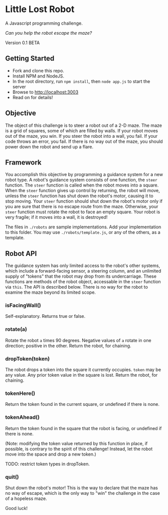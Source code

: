 # Little Lost Robot

A Javascript programming challenge.

*Can you help the robot escape the maze?*

Version 0.1 BETA

## Getting Started

- Fork and clone this repo.
- Install NPM and NodeJS.
- In the root directory, run `npm install`, then `node app.js` to start the server
- Browse to [http://localhost:3003](http://localhost:3003)
- Read on for details!

## Objective

The object of this challenge is to steer a robot out of a 2-D maze.  The maze is
a grid of squares, some of which are filled by walls.  If your robot moves out
of the maze, you win.  If you steer the robot into a wall, you fail.  If your
code throws an error, you fail.  If there is no way out of the maze, you should
power down the robot and send up a flare.

## Framework

You accomplish this objective by programming a guidance system for a new robot 
type.  A robot's guidance system consists of one function, the `steer` function. 
The `steer` function is called when the robot moves into a square.  When the
`steer` function gives up control by returning, the robot will move, unless the
`steer` function has shut down the robot's motor, causing it to stop moving. 
Your `steer` function should shut down the robot's motor only if you are sure
that there is no escape route from the maze.  Otherwise, your `steer` function
must rotate the robot to face an empty square.  Your robot is very fragile; if
it moves into a wall, it is destroyed!

The files in `./robots` are sample implementations.  Add your implementation
to this folder.  You may use `./robots/template.js`, or any of the others,
as a template.

## Robot API

The guidance system has only limited access to the robot's other systems, which 
include a forward-facing sensor, a steering column, and an unlimited supply of 
"tokens" that the robot may drop from its undercarriage.  These functions are 
methods of the robot object, accessable in the `steer` function via `this`. 
The API is described below.  There is no way for the robot to examine the maze
beyond its limited scope.

### isFacingWall()

Self-explanatory.  Returns true or false.

### rotate(a)

Rotate the robot `a` times 90 degrees.  Negative values of `a` rotate
in one direction; positive in the other.  Return the robot, for 
chaining.
       
### dropToken(token)

The robot drops a token into the square it currently occupies.  `token`
may be any value.  Any prior token value in the square is lost.  Return
the robot, for chaining.

### tokenHere()

Return the token found in the current square, or undefined if there is
none.  

### tokenAhead()

Return the token found in the square that the robot is facing, or
undefined if there is none. 

(Note: modifying the token value returned by this function in place, if
possible, is contrary to the spirit of this challenge!  Instead, let the
robot move into the space and drop a new token.)

TODO: restrict token types in dropToken.

### quit()

Shut down the robot's motor!  This is the way to declare that the
maze has no way of escape, which is the only way to "win" the challenge
in the case of a hopeless maze.

Good luck!
